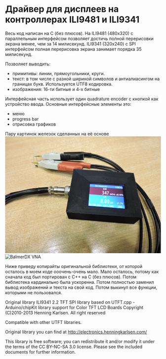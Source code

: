 # Драйвер для дисплеев на контроллерах ILI9481 и ILI9341

Весь код написан на С (без плюсов). На ILI9481 (480x320) с параллельным интерфейсом позволяет достичь полной перерисовки экрана менее, чем за 14 милисекунд.
ILI9341 (320x240) c SPI интерфейсом полная перерисовка экрана занимает порядка 35 милисекунд.

Позволяет выводить:
 * примитивы: линии, прямоугольники, круги.
 * текст: в том числе с разной шириной символов и антиалиасингом на границах букв. Используется UTF8 кодировка.
 * изображения: 16-ти битные и 4-х битные

Интерфейсная часть использует один quadrature encoder с кнопкой как устройство ввода.
Основные интерфейсные элементы это:
 * меню
 * progress bar
 * отрисовка графиков

Пару картинок железок сделанных на её основе
![RLC Meter H750](https://github.com/balmerdx/RLCMeterH750/blob/master/misc/img/device.jpg)
![BalmerDX VNA](https://raw.githubusercontent.com/balmerdx/BalmerDX_VNA/master/doc/wiki_img/home/vna_front.JPG)



Ниже приведу копирайты оригинальной библиотеки, от которой осталось в моем коде ооочень-очень мало.
Мало осталось, потому как сначала код был портирован с С++ на С (без плюсов).
Потом библиотека кардинально была ускоренна.
Потом полностью заменил вывод изображений и текста на свой код.
Потом выкинул все функции, которыми не пользовался.


Original library
 ILI9341 2.2 TFT SPI library
 based on UTFT.cpp - Arduino/chipKit library support for Color TFT LCD Boards
 Copyright (C)2010-2013 Henning Karlsen. All right reserved
 
 Compatible with other UTFT libraries.
 
 Original library you can find at http://electronics.henningkarlsen.com/
  
 This library is free software; you can redistribute it and/or
 modify it under the terms of the CC BY-NC-SA 3.0 license.
 Please see the included documents for further information.

